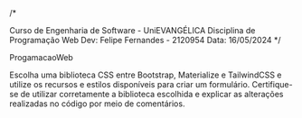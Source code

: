 /*

Curso de Engenharia de Software - UniEVANGÉLICA
Disciplina de Programação Web
Dev: Felipe Fernandes - 2120954
Data: 16/05/2024 */

ProgamacaoWeb

Escolha uma biblioteca CSS entre Bootstrap, Materialize e TailwindCSS e utilize os recursos e 
estilos disponíveis para criar um formulário. Certifique-se de utilizar corretamente a biblioteca escolhida e explicar as alterações realizadas no código por meio de comentários.
